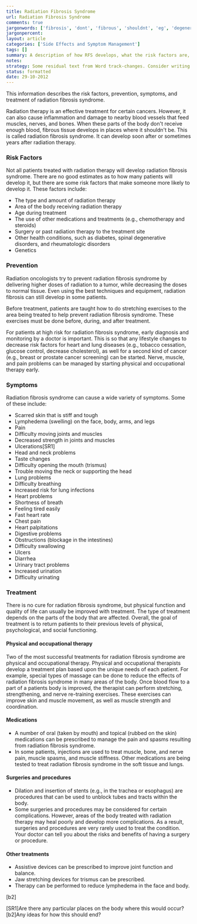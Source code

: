 ```yaml
---
title: Radiation Fibrosis Syndrome
url: Radiation Fibrosis Syndrome
comments: true
jargonwords: ['fibrosis', 'dont', 'fibrous', 'shouldnt', 'eg', 'degenerative', 'rheumatologic', 'oncologists', 'lymphedema', 'ulcerationssr', 'trismus', 'shortness', 'palpitations', 'obstructions', 'blockage', 'intestines', 'urinary', 'urination', 'urinating', 're-training', 'spasms', 'dilation', 'insertion', 'stents', 'trachea', 'esophagus', 'unblock', 'assistive', 'srare', 'bany']
jargonpercent:
layout: article
categories: ['Side Effects and Symptom Management']
tags: []
summary: A description of how RFS develops, what the risk factors are, how to prevent it, symptoms and treatment. 
notes:
strategy: Some residual text from Word track-changes. Consider writing this into more fluid text. Would work well as audio - consider recording as audio.  (Rethink? No. Some re-writing? Yes. Graphics or diagrams? No. Photography? No. Podcast or audio? Yes. Video? No)
status: formatted
date: 29-10-2012
---
```

This information describes the risk factors, prevention, symptoms, and treatment of radiation fibrosis syndrome. 

Radiation therapy is an effective treatment for certain cancers. However, it can also cause inflammation and damage to nearby blood vessels that feed muscles, nerves, and bones. When these parts of the body don't receive enough blood, fibrous tissue develops in places where it shouldn't be. This is called radiation fibrosis syndrome. It can develop soon after or sometimes years after radiation therapy. 

### Risk Factors 
Not all patients treated with radiation therapy will develop radiation fibrosis syndrome. There are no good estimates as to how many patients will develop it, but there are some risk factors that make someone more likely to develop it. These factors include:

* The type and amount of radiation therapy
* Area of the body receiving radiation therapy 
* Age during treatment
* The use of other medications and treatments (e.g., chemotherapy and steroids)
* Surgery or past radiation therapy to the treatment site
* Other health conditions, such as diabetes, spinal degenerative disorders, and rheumatologic disorders
* Genetics 

### Prevention 
Radiation oncologists try to prevent radiation fibrosis syndrome by delivering higher doses of radiation to a tumor, while decreasing the doses to normal tissue. Even using the best techniques and equipment, radiation fibrosis can still develop in some patients.

Before treatment, patients are taught how to do stretching exercises to the area being treated to help prevent radiation fibrosis syndrome. These exercises must be done before, during, and after treatment.

For patients at high risk for radiation fibrosis syndrome, early diagnosis and monitoring by a doctor is important. This is so that any lifestyle changes to decrease risk factors for heart and lung diseases (e.g., tobacco cessation, glucose control, decrease cholesterol), as well for a second kind of cancer (e.g., breast or prostate cancer screening) can be started. Nerve, muscle, and pain problems can be managed by starting physical and occupational therapy early.

### Symptoms
Radiation fibrosis syndrome can cause a wide variety of symptoms. Some of these include:

* Scarred skin that is stiff and tough
* Lymphedema (swelling) on the face, body, arms, and legs
* Pain
* Difficulty moving joints and muscles 
* Decreased strength in joints and muscles
* Ulcerations[SR1]
* Head and neck problems
* Taste changes
* Difficulty opening the mouth (trismus)
* Trouble moving the neck or supporting the head
* Lung problems
* Difficulty breathing
* Increased risk for lung infections 
* Heart problems
* Shortness of breath
* Feeling tired easily 
* Fast heart rate
* Chest pain
* Heart palpitations
* Digestive problems
* Obstructions (blockage in the intestines)
* Difficulty swallowing
* Ulcers
* Diarrhea
* Urinary tract problems
* Increased urination
* Difficulty urinating

### Treatment
There is no cure for radiation fibrosis syndrome, but physical function and quality of life can usually be improved with treatment. The type of treatment depends on the parts of the body that are affected. Overall, the goal of treatment is to return patients to their previous levels of physical, psychological, and social functioning.

#### Physical and occupational therapy
Two of the most successful treatments for radiation fibrosis syndrome are physical and occupational therapy. Physical and occupational therapists develop a treatment plan based upon the unique needs of each patient. For example, special types of massage can be done to reduce the effects of radiation fibrosis syndrome in many areas of the body. Once blood flow to a part of a patients body is improved, the therapist can perform stretching, strengthening, and nerve re-training exercises. These exercises can improve skin and muscle movement, as well as muscle strength and coordination.

#### Medications

* A number of oral (taken by mouth) and topical (rubbed on the skin) medications can be prescribed to manage the pain and spasms resulting from radiation fibrosis syndrome.
* In some patients, injections are used to treat muscle, bone, and nerve pain, muscle spasms, and muscle stiffness. Other medications are being tested to treat radiation fibrosis syndrome in the soft tissue and lungs.

#### Surgeries and procedures

* Dilation and insertion of stents (e.g., in the trachea or esophagus) are procedures that can be used to unblock tubes and tracts within the body.
* Some surgeries and procedures may be considered for certain complications. However, areas of the body treated with radiation therapy may heal poorly and develop more complications. As a result, surgeries and procedures are very rarely used to treat the condition. Your doctor can tell you about the risks and benefits of having a surgery or procedure.

#### Other treatments

* Assistive devices can be prescribed to improve joint function and balance.
* Jaw stretching devices for trismus can be prescribed.
* Therapy can be performed to reduce lymphedema in the face and body.


[b2]
            


[SR1]Are there any particular places on the body where this would occur? 
[b2]Any ideas for how this should end? 
